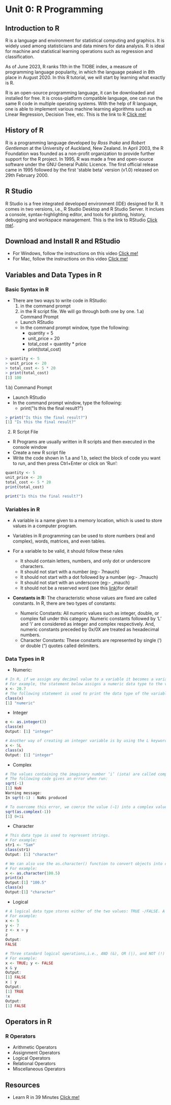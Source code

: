 # Unit 0: R Programming
## Introduction to R

R is a language and environment for statistical computing and graphics. It is widely used among statisticians and data miners for data analysis. R is ideal for machine and statistical learning operations such as regression and classification. 

As of June 2023, R ranks 11th in the TIOBE index, a measure of programming language popularity, in which the language peaked in 8th place in August 2020. In this R tutorial, we will start by learning what exactly is R. 

R is an open-source programming language,  it can be downloaded and installed for free. It is cross-platform compatible language, one can run the same R code in multiple operating systems. With the help of R language, one is able to implement various machine learning algorithms such as Linear Regression, Decision Tree, etc. This is the link to R [Click me!](https://cran.r-project.org/)

## History of R
R is a programming language developed by *Ross Ihaka* and *Robert Gentleman* at the University of Auckland, New Zealand. In April 2003, the R Foundation was founded as a non-profit organization to provide further support for the R project. In 1995, R was made a free and open-source software under the GNU General Public Licence. The first official release came in 1995 followed by the first 'stable beta' version (v1.0) released on 29th February 2000.

## R Studio
R Studio is a free integrated developed environment (IDE) designed for R. It comes in two versions, i.e., R Studio Desktop and R Studio Server. It inclues a console, syntax-highlighting editor, and tools for plotting, history, debugging and workspace management. This is the link to RStudio [Click me!](https://posit.co/).

## Download and Install R and RStudio

- For Windows, follow the instructions on this video [Click me!](https://www.youtube.com/watch?v=YrEe2TLr3MI)
- For Mac, follow the instructions on this video [Click me!](https://www.youtube.com/watch?v=n8kP7c_QbLA)

## Variables and Data Types in R
### Basic Syntax in R
- There are two ways to write code in RStudio:
    1) in the command prompt
    2) in the R script file. We will go through both one by one.
 1.a) Command Prompt
    - Launch RStudio
    - In the command prompt window, type the following:
        - quantity = 5
        - unit_price = 20
        - total_cost = quantity * price
        - print(total_cost)

```r
> quantity <- 5
> unit_price <- 20
> total_cost <- 5 * 20
> print(total_cost)
[1] 100
```

1.b) Command Prompt
   - Launch RStudio
   - In the command prompt window, type the following:
     - print("Is this the final result?")
```r
> print("Is this the final result?")
[1] "Is this the final result?"
```

 2) R Script File
   - R Programs are usually written in R scripts and then executed in the console window
   - Create a new R script file
   - Write the code shown in 1.a and 1.b, select the block of code you want to run, and then press Ctrl+Enter or click on ‘Run’:

```r
quantity <- 5
unit_price <- 20
total_cost <- 5 * 20
print(total_cost)
```
```r
print("Is this the final result?")
```

### Variables in R

- A variable is a name given to a memory location, which is used to store values in a computer program.
- Variables in R programming can be used to store numbers (real and complex), words, matrices, and even tables.
- For a variable to be valid, it should follow these rules
    - It should contain letters, numbers, and only dot or underscore characters.
    - It should not start with a number (eg:- 7mauch)
    - It should not start with a dot followed by a number (eg:- .7mauch)
    - It should not start with an underscore (eg:- _mauch)
    - It should not be a reserved word (see this [link](https://www.datamentor.io/r-programming/reserved-words#:~:text=Reserved%20words%20in%20R%20programming,%2C%20function%20name%20etc.))for detail!

- **Constants in R:** The characteristic whose values are fixed are called constants. In R, there are two types of constants:
    - Numeric Constants: All numeric values such as integer, double, or complex fall under this category. Numeric constants followed by ‘L’ and ‘i’ are considered as integer and complex respectively. And, numeric constants preceded by 0x/0X are treated as hexadecimal numbers.
    - Character Constants: These constants are represented by single (‘) or double (“) quotes called delimiters.

### Data Types in R 
- Numeric:
```r
# In R, if we assign any decimal value to a variable it becomes a variable of a numeric data type.
# For example, the statement below assigns a numeric data type to the variable “x”.
x <- 20.7
# The following statement is used to print the data type of the variable “x”:
class(x)
[1] "numeric"
```
- Integer
```r
e <- as.integer(3)
class(e)
Output: [1] "integer"
```

```r
# Another way of creating an integer variable is by using the L keyword as follows:
x <- 5L
class(x)
Output: [1] "integer"
```
- Complex
```r
# The values containing the imaginary number ‘i’ (iota) are called complex values.
# The following code gives an error when run:
sqrt(-1)
[1] NaN
Warning message:
In sqrt(-1) : NaNs produced
```
```r
# To overcome this error, we coerce the value (−1) into a complex value and denote it as ‘i’.
sqrt(as.complex(-1))
[1] 0+1i
```
- Character
```r
# This data type is used to represent strings.
# For example:
str1 <- "Sam"
class(str1)
Output: [1] "character"
```

```r
# We can also use the as.character() function to convert objects into character values.
# For example:
x <- as.character(100.5)
print(x)
Output:[1] "100.5"
class(x)
Output:[1] "character"
```
- Logical
```r
# A logical data type stores either of the two values: TRUE -/FALSE. A logical value is often generated when two values are compared.
# For example:
x <- 5
y <- 7
z <- x > y
z
Output:
FALSE
```

```r
# Three standard logical operations,i.e., AND (&), OR (|), and NOT (!) yield a variable of the logical data type.
# For example:
x <- TRUE; y <- FALSE
x & y
Output:
[1] FALSE
x | y
Output:
[1] TRUE
!x
Output:
[1] FALSE
```

## Operators in R
### R Operators
- Arithmetic Operators
- Assignment Operators
- Logical Operators
- Relational Operators
- Miscellaneous Operators


## Resources
- Learn R in 39 Minutes [Click me!](https://www.youtube.com/watch?v=yZ0bV2Afkjc)


